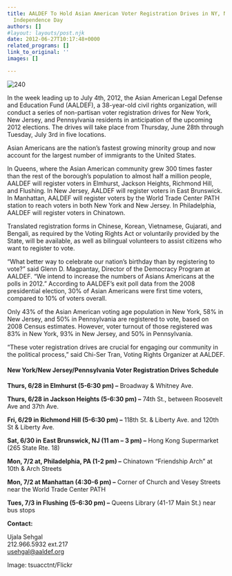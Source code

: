 ```yaml
---
title: AALDEF To Hold Asian American Voter Registration Drives in NY, NJ, and PA for
  Independence Day
authors: []
#layout: layouts/post.njk
date: 2012-06-27T10:17:48+0000
related_programs: []
link_to_original: ''
images: []

---
```

![240](/uploads/240_fireworks.jpg)

In the week leading up to July 4th, 2012, the Asian American Legal Defense and Education Fund (AALDEF), a 38-year-old civil rights organization, will conduct a series of non-partisan voter registration drives for New York, New Jersey, and Pennsylvania residents in anticipation of the upcoming 2012 elections. The drives will take place from Thursday, June 28th through Tuesday, July 3rd in five locations.

Asian Americans are the nation’s fastest growing minority group and now account for the largest number of immigrants to the United States.

In Queens, where the Asian American community grew 300 times faster than the rest of the borough’s population to almost half a million people, AALDEF will register voters in Elmhurst, Jackson Heights, Richmond Hill, and Flushing.  In New Jersey, AALDEF will register voters in East Brunswick. In Manhattan, AALDEF will register voters by the World Trade Center PATH station to reach voters in both New York and New Jersey. In Philadelphia, AALDEF will register voters in Chinatown.

Translated registration forms in Chinese, Korean, Vietnamese, Gujarati, and Bengali, as required by the Voting Rights Act or voluntarily provided by the State, will be available, as well as bilingual volunteers to assist citizens who want to register to vote.

“What better way to celebrate our nation’s birthday than by registering to vote?” said Glenn D. Magpantay, Director of the Democracy Program at AALDEF. “We intend to increase the numbers of Asians Americans at the polls in 2012.” According to AALDEF’s exit poll data from the 2008 presidential election, 30% of Asian Americans were first time voters, compared to 10% of voters overall.

Only 43% of the Asian American voting age population in New York, 58% in New Jersey, and 50% in Pennsylvania are registered to vote, based on 2008 Census estimates.  However, voter turnout of those registered was 83% in New York, 93% in New Jersey, and 50% in Pennsylvania.

“These voter registration drives are crucial for engaging our community in the political process,” said Chi-Ser Tran, Voting Rights Organizer at AALDEF.

#### New York/New Jersey/Pennsylvania Voter Registration Drives Schedule

**Thurs, 6/28 in Elmhurst (5-6:30 pm) –** Broadway & Whitney Ave.

**Thurs, 6/28 in Jackson Heights (5-6:30 pm) –** 74th St., between Roosevelt Ave and 37th Ave.

**Fri, 6/29 in Richmond Hill (5-6:30 pm) –** 118th St. & Liberty Ave. and 120th St & Liberty Ave.

**Sat, 6/30 in** **East Brunswick, NJ (11 am – 3 pm) –** Hong Kong Supermarket (265 State Rte. 18)

**Mon, 7/2 at, Philadelphia, PA (1-2 pm) –** Chinatown “Friendship Arch” at 10th & Arch Streets

**Mon, 7/2 at Manhattan (4:30-6 pm) –** Corner of Church and Vesey Streets near the World Trade Center PATH

**Tues, 7/3 in Flushing (5-6:30 pm) –** Queens Library (41-17 Main St.) near bus stops

**Contact:**

Ujala Sehgal  
212\.966.5932 ext.217  
[usehgal@aaldef.org](mailto:usehgal@aaldef.org)

Image: tsuacctnt/Flickr